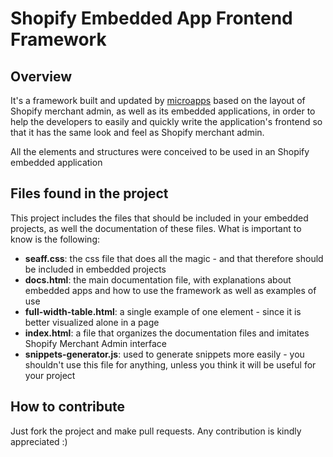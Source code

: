# Shopify Embedded App Frontend Framework

## Overview

It's a framework built and updated by <a href="http://www.microapps.com" target="_blank">microapps</a> based on the layout of Shopify merchant admin, as well as its embedded applications, in order to help the developers to easily and quickly write the application's frontend so that it has the same look and feel as Shopify merchant admin.

All the elements and structures were conceived to be used in an Shopify embedded application

## Files found in the project

This project includes the files that should be included in your embedded projects, as well the documentation of these files. What is important to know is the following:
* **seaff.css**: the css file that does all the magic - and that therefore should be included in embedded projects
* **docs.html**: the main documentation file, with explanations about embedded apps and how to use the framework as well as examples of use
* **full-width-table.html**: a single example of one element - since it is better visualized alone in a page
* **index.html**: a file that organizes the documentation files and imitates Shopify Merchant Admin interface
* **snippets-generator.js**: used to generate snippets more easily - you shouldn't use this file for anything, unless you think it will be useful for your project

## How to contribute

Just fork the project and make pull requests. Any contribution is kindly appreciated :)